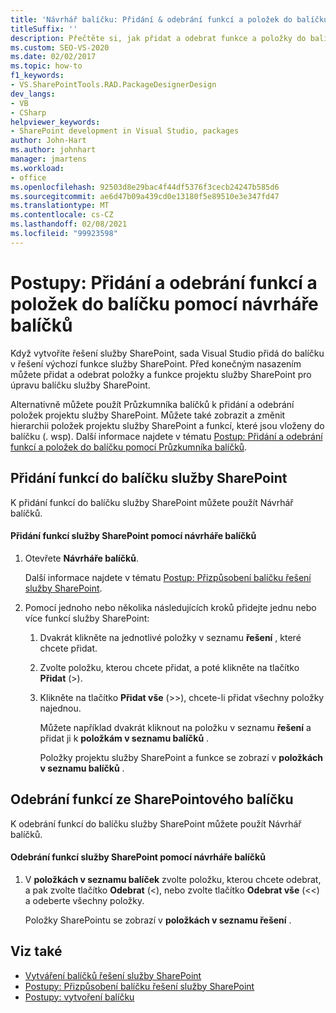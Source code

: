 ```yaml
---
title: 'Návrhář balíčku: Přidání & odebrání funkcí a položek do balíčku'
titleSuffix: ''
description: Přečtěte si, jak přidat a odebrat funkce a položky do balíčku služby SharePoint pomocí návrháře balíčků v aplikaci Visual Studio.
ms.custom: SEO-VS-2020
ms.date: 02/02/2017
ms.topic: how-to
f1_keywords:
- VS.SharePointTools.RAD.PackageDesignerDesign
dev_langs:
- VB
- CSharp
helpviewer_keywords:
- SharePoint development in Visual Studio, packages
author: John-Hart
ms.author: johnhart
manager: jmartens
ms.workload:
- office
ms.openlocfilehash: 92503d8e29bac4f44df5376f3cecb24247b585d6
ms.sourcegitcommit: ae6d47b09a439cd0e13180f5e89510e3e347fd47
ms.translationtype: MT
ms.contentlocale: cs-CZ
ms.lasthandoff: 02/08/2021
ms.locfileid: "99923598"
---
```

# <a name="how-to-add-and-remove-features-and-items-to-a-package-by-using-the-package-designer"></a>Postupy: Přidání a odebrání funkcí a položek do balíčku pomocí návrháře balíčků
  Když vytvoříte řešení služby SharePoint, sada Visual Studio přidá do balíčku v řešení výchozí funkce služby SharePoint. Před konečným nasazením můžete přidat a odebrat položky a funkce projektu služby SharePoint pro úpravu balíčku služby SharePoint.

 Alternativně můžete použít Průzkumníka balíčků k přidání a odebrání položek projektu služby SharePoint. Můžete také zobrazit a změnit hierarchii položek projektu služby SharePoint a funkcí, které jsou vloženy do balíčku (. wsp). Další informace najdete v tématu [Postup: Přidání a odebrání funkcí a položek do balíčku pomocí Průzkumníka balíčků](../sharepoint/how-to-add-and-remove-features-and-items-to-a-package-by-using-the-packaging-explorer.md).

## <a name="add-features-to-a-sharepoint-package"></a>Přidání funkcí do balíčku služby SharePoint
 K přidání funkcí do balíčku služby SharePoint můžete použít Návrhář balíčků.

#### <a name="to-add-sharepoint-features-with-the-package-designer"></a>Přidání funkcí služby SharePoint pomocí návrháře balíčků

1. Otevřete **Návrháře balíčků**.

    Další informace najdete v tématu [Postup: Přizpůsobení balíčku řešení služby SharePoint](../sharepoint/how-to-customize-a-sharepoint-solution-package.md).

2. Pomocí jednoho nebo několika následujících kroků přidejte jednu nebo více funkcí služby SharePoint:

   1. Dvakrát klikněte na jednotlivé položky v seznamu **řešení** , které chcete přidat.

   2. Zvolte položku, kterou chcete přidat, a poté klikněte na tlačítko **Přidat** (>).

   3. Klikněte na tlačítko **Přidat vše** (>>), chcete-li přidat všechny položky najednou.

      Můžete například dvakrát kliknout na položku v seznamu **řešení** a přidat ji k **položkám v seznamu balíčků** .

      Položky projektu služby SharePoint a funkce se zobrazí v **položkách v seznamu balíčků** .

## <a name="remove-features-from-a-sharepoint-package"></a>Odebrání funkcí ze SharePointového balíčku
 K odebrání funkcí do balíčku služby SharePoint můžete použít Návrhář balíčků.

#### <a name="to-remove-sharepoint-features-with-the-package-designer"></a>Odebrání funkcí služby SharePoint pomocí návrháře balíčků

1. V **položkách v seznamu balíček** zvolte položku, kterou chcete odebrat, a pak zvolte tlačítko **Odebrat** (<), nebo zvolte tlačítko **Odebrat vše** (<<) a odeberte všechny položky.

     Položky SharePointu se zobrazí v **položkách v seznamu řešení** .

## <a name="see-also"></a>Viz také
- [Vytváření balíčků řešení služby SharePoint](../sharepoint/creating-sharepoint-solution-packages.md)
- [Postupy: Přizpůsobení balíčku řešení služby SharePoint](../sharepoint/how-to-customize-a-sharepoint-solution-package.md)
- [Postupy: vytvoření balíčku](/previous-versions/ee231585(v=vs.110))